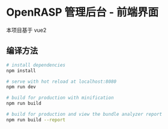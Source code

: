 # OpenRASP 管理后台 - 前端界面

本项目基于 vue2

## 编译方法

``` bash
# install dependencies
npm install

# serve with hot reload at localhost:8080
npm run dev

# build for production with minification
npm run build

# build for production and view the bundle analyzer report
npm run build --report
```
